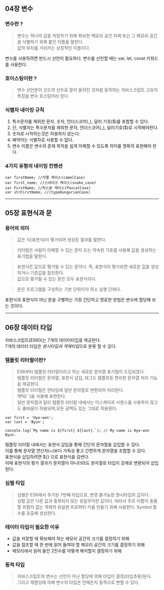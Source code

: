 ## 04장 변수

### 변수란 ?   
> 변수는 하나의 값을 저장하기 위해 확보한 메모리 공간 자체 또는 그 메모리 공간을 식별하기 위해 붙인 이름을 말한다.   
> 값의 위치를 가리키는 상징적인 이름이다.   

변수를 사용하려면 반드시 선언이 필요하다. 변수를 선언할 때는 var, let, const 키워드를 사용한다.   

### 호이스팅이란 ?
> 변수 선언문이 코드의 선두로 끌어 올려진 것처럼 동작하는 자바스크립트 고유의 특징을 변수 호스팅이라 한다.

### 식별자 네이밍 규칙
1. 특수문자를 제외한 문자, 숫자, 언더스코어(\_), 달러 기호(\$)를 포함할 수 있다.     
2. 단, 식별자는 특수문자를 제외한 문자, 언더스코어(\_), 달러기호(\$)로 시작해야한다.   
3. 숫자로 시작하는것은 허용하지 않는다.   
4. 예약어는 식별자로 사용할 수 없다.   
5. 변수 이름은 변수의 존재 목적을 쉽게 이해할 수 있도록 의미를 명확히 표현해야 한다.

### 4가지 유형의 네이밍 컨벤션
```
var firstName; //카멜 케이스(camelCase)
var first_name; //스네이크 케이스(snake_case)
var FirstName; //파스칼 케이스(PascalCase)
var strFirstName; //(typeHungarianCase)
```

- - -
## 05장 표현식과 문

### 용어의 의미
> 값은 식(표현식)이 평가되어 생성된 결과를 말한다.   

> 리터럴은 사람이 이해할 수 있는 문자 또는 약속된 기호를 사용해 값을 생성하는 표기법을 말한다.   

> 표현식은 값으로 평가될 수 있는 문이다. 즉, 표현식이 평가되면 새로운 값을 생성하거나 기존값을 참조한다.   
> 값으로 평가될 수 있는 문은 모두 표현식이다.   

> 문은 프로그램을 구성하는 기본 단위이자 최소 실행 단위다.

표현식과 표현식이 아닌 문을 구별하는 가장 간단하고 명료한 방법은 변수에 할당해 보는 것이다.

- - -
## 06장 데이터 타입

자바스크립트(ES60)는 7개의 데이터타입을 제공한다.   
7개의 데이터 타입은 *원시타입과 객체타입*으로 분류 할 수 있다.

### 템플릿 리터럴이란?   
> ES6부터 템플릿 리터럴이라고 하는 새로운 문자열 표기법이 도입되었다.      
템플릿 리터럴은 문자열, 표현식 삽입, 태그드 템플릿등 편리한 문자열 처리 기능을 제공한다.   
> 템플릿 리터럴은 런타임에 일반 문자열로 변환되어 처리된다.   
> 백틱(\`\`)을 사용해 표현한다.   
> 일반 문자열과 달리 템플릿 리터럴 내에서는 이스케이프 시퀀스를 사용하지 않고도 줄바꿈이 허용되며,모든 공백도 있는 그대로 적용된다.   

```
var first = 'Hye-won';
var last = 'Byun';

console.log(`My name is ${first} ${last}.`); // My name is Hye-won Byun.
```
템플릿 리터럴 내에서는 표현식 삽입을 통해 간단히 문자열을 삽입할 수 있다.   
이를 통해 문자열 연산자(\+)보다 가독성 좋고 간편하게 문자열을 조합할 수 있다.    
표현식을 삽입하려면 \$\{\} 으로 표현식을 감싼다.   
이때 표현식의 평가 결과가 문자열이 아니더라도 문자열로 타입이 강제로 변환되어 삽입된다.

### 심벌 타입
> 심벌은 ES6에서 추가된 7번째 타입으로, 변경 불가능한 원시타입의 값이다.   
> 심벌 값은 다른 값과 중복되지 않는 유일무이한 값이다.
> 따라서 주로 이름이 충돌할 위험이 없는 객체의 유일한 프로퍼티 키를 만들기 위해 사용한다.
> Symbol 함수를 호출해 생성한다.   

### 테이터 타입이 필요한 이유
* 값을 저장할 때 확보해야 하는 메모리 공간의 크기를 결정하기 위해      
* 값을 참조할 때 한 번에 읽어 들여야 할 메모리 공간의 크기를 결정하기 위해   
* 메모리에서 읽어 들인 2진수를 어떻게 해석할지 결정하기 위해

### 동적 타입
> 자바스크립트의 변수는 선언이 아닌 할당에 의해 타입이 결정(타입추론)된다.   
> 그리고 재할당에 의해 변수의 타입은 언제든지 동적으로 변할 수 있다.